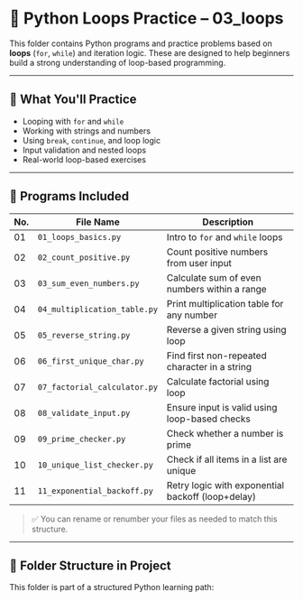 # 🔁 Python Loops Practice – 03_loops

This folder contains Python programs and practice problems based on **loops** (`for`, `while`) and iteration logic. These are designed to help beginners build a strong understanding of loop-based programming.

---

## 🧠 What You'll Practice

- Looping with `for` and `while`
- Working with strings and numbers
- Using `break`, `continue`, and loop logic
- Input validation and nested loops
- Real-world loop-based exercises

---

## 📘 Programs Included

| No. | File Name                     | Description                                        |
|-----|-------------------------------|----------------------------------------------------|
| 01  | `01_loops_basics.py`          | Intro to `for` and `while` loops                   |
| 02  | `02_count_positive.py`        | Count positive numbers from user input             |
| 03  | `03_sum_even_numbers.py`      | Calculate sum of even numbers within a range       |
| 04  | `04_multiplication_table.py`  | Print multiplication table for any number          |
| 05  | `05_reverse_string.py`        | Reverse a given string using loop                  |
| 06  | `06_first_unique_char.py`     | Find first non-repeated character in a string      |
| 07  | `07_factorial_calculator.py`  | Calculate factorial using loop                     |
| 08  | `08_validate_input.py`        | Ensure input is valid using loop-based checks      |
| 09  | `09_prime_checker.py`         | Check whether a number is prime                    |
| 10  | `10_unique_list_checker.py`   | Check if all items in a list are unique            |
| 11  | `11_exponential_backoff.py`   | Retry logic with exponential backoff (loop+delay)  |

> ✅ You can rename or renumber your files as needed to match this structure.

---

## 🚀 Folder Structure in Project

This folder is part of a structured Python learning path:

